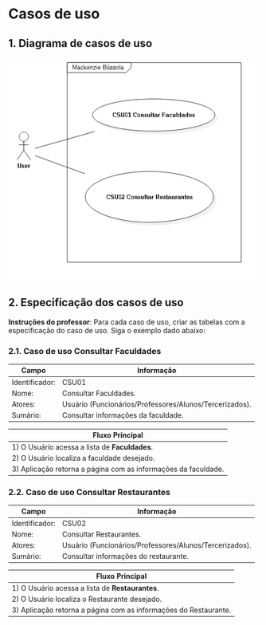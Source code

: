 # Casos de uso

## 1. Diagrama de casos de uso


![Diagrama dos casos de uso](UseCaseDiagram1.png)

## 2. Especificação dos casos de uso

**Instruções do professor**: Para cada caso de uso, criar as tabelas com a especificação do caso de uso. Siga o exemplo dado abaixo:

### 2.1. Caso de uso **Consultar Faculdades**

| Campo          | Informação        |
|---|---|
| Identificador: | CSU01              |
| Nome:          | Consultar Faculdades. |
| Atores:        | Usuário (Funcionários/Professores/Alunos/Tercerizados). |
| Sumário:       | Consultar informações da faculdade. |

| Fluxo Principal |
|---|
| 1) O Usuário acessa a lista de **Faculdades**. |
| 2) O Usuário localiza a faculdade desejado.             |
| 3) Aplicação retorna a página com as informações da faculdade. |

### 2.2. Caso de uso **Consultar Restaurantes**

| Campo          | Informação        |
|---|---|
| Identificador: | CSU02              |
| Nome:          | Consultar Restaurantes. |
| Atores:        | Usuário (Funcionários/Professores/Alunos/Tercerizados). |
| Sumário:       | Consultar informações do restaurante. |

| Fluxo Principal |
|---|
| 1) O Usuário acessa a lista de **Restaurantes**. |
| 2) O Usuário localiza o Restaurante desejado.             |
| 3) Aplicação retorna a página com as informações do Restaurante. |



